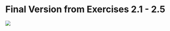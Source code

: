# Final Version from Exercises 2.1 - 2.5

<img src="https://fullstackopen.com/static/8c1ce3363ec056cd15c5edacbeec3370/5a190/10e.png" />